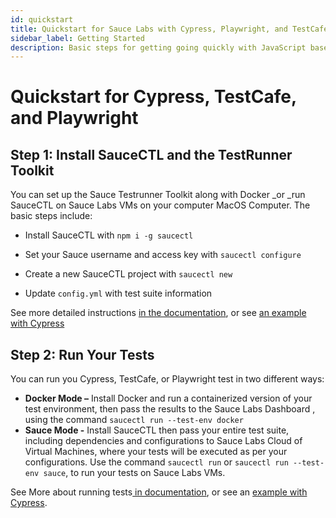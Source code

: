 ```yaml
---
id: quickstart
title: Quickstart for Sauce Labs with Cypress, Playwright, and TestCafe
sidebar_label: Getting Started
description: Basic steps for getting going quickly with JavaScript based frameworks using TestRunner Toolkit and SauceCTL
---
```

# Quickstart for Cypress, TestCafe, and Playwright


## Step 1: Install SauceCTL and the TestRunner Toolkit

You can set up the Sauce Testrunner Toolkit along with Docker _or _run SauceCTL on Sauce Labs VMs on your computer MacOS Computer. The basic steps include:

* Install SauceCTL with `npm i -g saucectl`

* Set your Sauce username and access key with `saucectl configure`

* Create a new SauceCTL project with `saucectl new`

* Update `config.yml` with test suite information

See more detailed instructions [in the documentation](https://docs.saucelabs.com/testrunner-toolkit/installation), or see [an example with Cypress ](https://training.saucelabs.com/codelabs/Module1-Testrunner/index.html?index=..%2F..testrunner#2)


## Step 2: Run Your Tests

You can run you Cypress, TestCafe, or Playwright test in two different ways:



*   **Docker Mode –** Install Docker and run a containerized version of your test environment, then pass the results to the Sauce Labs Dashboard , using the command `saucectl run --test-env docker`
*   **Sauce Mode -** Install SauceCTL then pass your entire test suite, including dependencies and configurations to Sauce Labs Cloud of Virtual Machines, where your tests will be executed as per your configurations. Use the command `saucectl run` or `saucectl run --test-env sauce`, to run your tests on Sauce Labs VMs.

See More about running tests[ in documentation](https://docs.saucelabs.com/testrunner-toolkit/running-tests), or see an [example with Cypress](https://training.saucelabs.com/codelabs/Module1-Testrunner/index.html?index=..%2F..testrunner#3).
